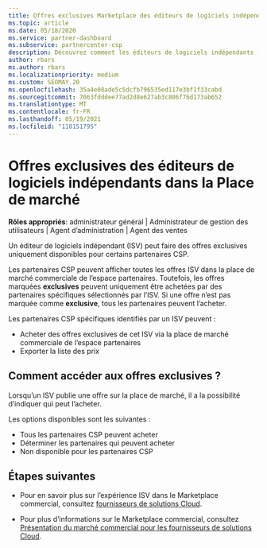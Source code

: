 ```yaml
---
title: Offres exclusives Marketplace des éditeurs de logiciels indépendants
ms.topic: article
ms.date: 05/18/2020
ms.service: partner-dashboard
ms.subservice: partnercenter-csp
description: Découvrez comment les éditeurs de logiciels indépendants (ISV) rendent certaines offres exclusives et disponibles uniquement pour des partenaires CSP spécifiques.
author: rbars
ms.author: rbars
ms.localizationpriority: medium
ms.custom: SEOMAY.20
ms.openlocfilehash: 35a4e08ade5c5dcfb796535ed117e3bf1f33cabd
ms.sourcegitcommit: 7063fdddee77ad2d8e627ab3c806f76d173ab652
ms.translationtype: MT
ms.contentlocale: fr-FR
ms.lasthandoff: 05/19/2021
ms.locfileid: "110151795"
---
```

# <a name="marketplace-exclusive-offers-from-independent-software-vendors"></a>Offres exclusives des éditeurs de logiciels indépendants dans la Place de marché

**Rôles appropriés**: administrateur général | Administrateur de gestion des utilisateurs | Agent d’administration | Agent des ventes

Un éditeur de logiciels indépendant (ISV) peut faire des offres exclusives uniquement disponibles pour certains partenaires CSP.

Les partenaires CSP peuvent afficher toutes les offres ISV dans la place de marché commerciale de l’espace partenaires. Toutefois, les offres marquées **exclusives** peuvent uniquement être achetées par des partenaires spécifiques sélectionnés par l’ISV. Si une offre n’est pas marquée comme **exclusive**, tous les partenaires peuvent l’acheter.

Les partenaires CSP spécifiques identifiés par un ISV peuvent :

- Acheter des offres exclusives de cet ISV via la place de marché commerciale de l’espace partenaires
- Exporter la liste des prix

## <a name="how-do-you-gain-access-to-exclusive-offers"></a>Comment accéder aux offres exclusives ?

Lorsqu’un ISV publie une offre sur la place de marché, il a la possibilité d’indiquer qui peut l’acheter.

Les options disponibles sont les suivantes :

- Tous les partenaires CSP peuvent acheter
- Déterminer les partenaires qui peuvent acheter
- Non disponible pour les partenaires CSP

## <a name="next-steps"></a>Étapes suivantes

- Pour en savoir plus sur l’expérience ISV dans le Marketplace commercial, consultez [fournisseurs de solutions Cloud](/azure/marketplace/cloud-solution-providers).

- Pour plus d’informations sur le Marketplace commercial, consultez [Présentation du marché commercial pour les fournisseurs de solutions Cloud](csp-commercial-marketplace-overview.md).